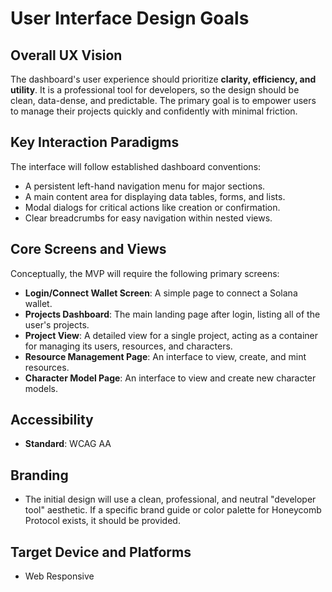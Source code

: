 # User Interface Design Goals

## Overall UX Vision
The dashboard's user experience should prioritize **clarity, efficiency, and utility**. It is a professional tool for developers, so the design should be clean, data-dense, and predictable. The primary goal is to empower users to manage their projects quickly and confidently with minimal friction.

## Key Interaction Paradigms
The interface will follow established dashboard conventions:
* A persistent left-hand navigation menu for major sections.
* A main content area for displaying data tables, forms, and lists.
* Modal dialogs for critical actions like creation or confirmation.
* Clear breadcrumbs for easy navigation within nested views.

## Core Screens and Views
Conceptually, the MVP will require the following primary screens:
* **Login/Connect Wallet Screen**: A simple page to connect a Solana wallet.
* **Projects Dashboard**: The main landing page after login, listing all of the user's projects.
* **Project View**: A detailed view for a single project, acting as a container for managing its users, resources, and characters.
* **Resource Management Page**: An interface to view, create, and mint resources.
* **Character Model Page**: An interface to view and create new character models.

## Accessibility
* **Standard**: WCAG AA

## Branding
* The initial design will use a clean, professional, and neutral "developer tool" aesthetic. If a specific brand guide or color palette for Honeycomb Protocol exists, it should be provided.

## Target Device and Platforms
* Web Responsive
